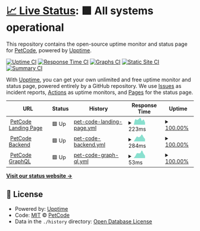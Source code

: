 # [📈 Live Status](https://status.petcodeusa.com): <!--live status--> **🟩 All systems operational**

This repository contains the open-source uptime monitor and status page for [PetCode](petcodeusa.com), powered by [Upptime](https://github.com/upptime/upptime).

[![Uptime CI](https://github.com/petcodeapp/status/workflows/Uptime%20CI/badge.svg)](https://github.com/upptime/upptime/actions?query=workflow%3A%22Uptime+CI%22)
[![Response Time CI](https://github.com/petcodeapp/status/workflows/Response%20Time%20CI/badge.svg)](https://github.com/upptime/upptime/actions?query=workflow%3A%22Response+Time+CI%22)
[![Graphs CI](https://github.com/petcodeapp/status/workflows/Graphs%20CI/badge.svg)](https://github.com/upptime/upptime/actions?query=workflow%3A%22Graphs+CI%22)
[![Static Site CI](https://github.com/petcodeapp/status/workflows/Static%20Site%20CI/badge.svg)](https://github.com/upptime/upptime/actions?query=workflow%3A%22Static+Site+CI%22)
[![Summary CI](https://github.com/petcodeapp/status/workflows/Summary%20CI/badge.svg)](https://github.com/upptime/upptime/actions?query=workflow%3A%22Summary+CI%22)

With [Upptime](https://upptime.js.org), you can get your own unlimited and free uptime monitor and status page, powered entirely by a GitHub repository. We use [Issues](https://github.com/petcodeapp/status/issues) as incident reports, [Actions](https://github.com/petcodeapp/status/actions) as uptime monitors, and [Pages](https://status.petcodeusa.com) for the status page.

<!--start: status pages-->
<!-- This summary is generated by Upptime (https://github.com/upptime/upptime) -->
<!-- Do not edit this manually, your changes will be overwritten -->
<!-- prettier-ignore -->
| URL | Status | History | Response Time | Uptime |
| --- | ------ | ------- | ------------- | ------ |
| <img alt="" src="https://favicons.githubusercontent.com/petcodeusa.com" height="13"> [PetCode Landing Page](https://petcodeusa.com) | 🟩 Up | [pet-code-landing-page.yml](https://github.com/petcodeapp/petcodeapp.github.io/commits/HEAD/history/pet-code-landing-page.yml) | <details><summary><img alt="Response time graph" src="./graphs/pet-code-landing-page/response-time-week.png" height="20"> 223ms</summary><br><a href="https://status.petcodeusa.com/history/pet-code-landing-page"><img alt="Response time 233" src="https://img.shields.io/endpoint?url=https%3A%2F%2Fraw.githubusercontent.com%2Fpetcodeapp%2Fpetcodeapp.github.io%2FHEAD%2Fapi%2Fpet-code-landing-page%2Fresponse-time.json"></a><br><a href="https://status.petcodeusa.com/history/pet-code-landing-page"><img alt="24-hour response time 100" src="https://img.shields.io/endpoint?url=https%3A%2F%2Fraw.githubusercontent.com%2Fpetcodeapp%2Fpetcodeapp.github.io%2FHEAD%2Fapi%2Fpet-code-landing-page%2Fresponse-time-day.json"></a><br><a href="https://status.petcodeusa.com/history/pet-code-landing-page"><img alt="7-day response time 223" src="https://img.shields.io/endpoint?url=https%3A%2F%2Fraw.githubusercontent.com%2Fpetcodeapp%2Fpetcodeapp.github.io%2FHEAD%2Fapi%2Fpet-code-landing-page%2Fresponse-time-week.json"></a><br><a href="https://status.petcodeusa.com/history/pet-code-landing-page"><img alt="30-day response time 229" src="https://img.shields.io/endpoint?url=https%3A%2F%2Fraw.githubusercontent.com%2Fpetcodeapp%2Fpetcodeapp.github.io%2FHEAD%2Fapi%2Fpet-code-landing-page%2Fresponse-time-month.json"></a><br><a href="https://status.petcodeusa.com/history/pet-code-landing-page"><img alt="1-year response time 233" src="https://img.shields.io/endpoint?url=https%3A%2F%2Fraw.githubusercontent.com%2Fpetcodeapp%2Fpetcodeapp.github.io%2FHEAD%2Fapi%2Fpet-code-landing-page%2Fresponse-time-year.json"></a></details> | <details><summary><a href="https://status.petcodeusa.com/history/pet-code-landing-page">100.00%</a></summary><a href="https://status.petcodeusa.com/history/pet-code-landing-page"><img alt="All-time uptime 100.00%" src="https://img.shields.io/endpoint?url=https%3A%2F%2Fraw.githubusercontent.com%2Fpetcodeapp%2Fpetcodeapp.github.io%2FHEAD%2Fapi%2Fpet-code-landing-page%2Fuptime.json"></a><br><a href="https://status.petcodeusa.com/history/pet-code-landing-page"><img alt="24-hour uptime 100.00%" src="https://img.shields.io/endpoint?url=https%3A%2F%2Fraw.githubusercontent.com%2Fpetcodeapp%2Fpetcodeapp.github.io%2FHEAD%2Fapi%2Fpet-code-landing-page%2Fuptime-day.json"></a><br><a href="https://status.petcodeusa.com/history/pet-code-landing-page"><img alt="7-day uptime 100.00%" src="https://img.shields.io/endpoint?url=https%3A%2F%2Fraw.githubusercontent.com%2Fpetcodeapp%2Fpetcodeapp.github.io%2FHEAD%2Fapi%2Fpet-code-landing-page%2Fuptime-week.json"></a><br><a href="https://status.petcodeusa.com/history/pet-code-landing-page"><img alt="30-day uptime 100.00%" src="https://img.shields.io/endpoint?url=https%3A%2F%2Fraw.githubusercontent.com%2Fpetcodeapp%2Fpetcodeapp.github.io%2FHEAD%2Fapi%2Fpet-code-landing-page%2Fuptime-month.json"></a><br><a href="https://status.petcodeusa.com/history/pet-code-landing-page"><img alt="1-year uptime 100.00%" src="https://img.shields.io/endpoint?url=https%3A%2F%2Fraw.githubusercontent.com%2Fpetcodeapp%2Fpetcodeapp.github.io%2FHEAD%2Fapi%2Fpet-code-landing-page%2Fuptime-year.json"></a></details>
| <img alt="" src="https://favicons.githubusercontent.com/api.backend.petcodeusa.com" height="13"> [PetCode Backend](https://api.backend.petcodeusa.com/graphql?query={pet(id:"genesis"){id}}) | 🟩 Up | [pet-code-backend.yml](https://github.com/petcodeapp/petcodeapp.github.io/commits/HEAD/history/pet-code-backend.yml) | <details><summary><img alt="Response time graph" src="./graphs/pet-code-backend/response-time-week.png" height="20"> 284ms</summary><br><a href="https://status.petcodeusa.com/history/pet-code-backend"><img alt="Response time 258" src="https://img.shields.io/endpoint?url=https%3A%2F%2Fraw.githubusercontent.com%2Fpetcodeapp%2Fpetcodeapp.github.io%2FHEAD%2Fapi%2Fpet-code-backend%2Fresponse-time.json"></a><br><a href="https://status.petcodeusa.com/history/pet-code-backend"><img alt="24-hour response time 152" src="https://img.shields.io/endpoint?url=https%3A%2F%2Fraw.githubusercontent.com%2Fpetcodeapp%2Fpetcodeapp.github.io%2FHEAD%2Fapi%2Fpet-code-backend%2Fresponse-time-day.json"></a><br><a href="https://status.petcodeusa.com/history/pet-code-backend"><img alt="7-day response time 284" src="https://img.shields.io/endpoint?url=https%3A%2F%2Fraw.githubusercontent.com%2Fpetcodeapp%2Fpetcodeapp.github.io%2FHEAD%2Fapi%2Fpet-code-backend%2Fresponse-time-week.json"></a><br><a href="https://status.petcodeusa.com/history/pet-code-backend"><img alt="30-day response time 244" src="https://img.shields.io/endpoint?url=https%3A%2F%2Fraw.githubusercontent.com%2Fpetcodeapp%2Fpetcodeapp.github.io%2FHEAD%2Fapi%2Fpet-code-backend%2Fresponse-time-month.json"></a><br><a href="https://status.petcodeusa.com/history/pet-code-backend"><img alt="1-year response time 258" src="https://img.shields.io/endpoint?url=https%3A%2F%2Fraw.githubusercontent.com%2Fpetcodeapp%2Fpetcodeapp.github.io%2FHEAD%2Fapi%2Fpet-code-backend%2Fresponse-time-year.json"></a></details> | <details><summary><a href="https://status.petcodeusa.com/history/pet-code-backend">100.00%</a></summary><a href="https://status.petcodeusa.com/history/pet-code-backend"><img alt="All-time uptime 100.00%" src="https://img.shields.io/endpoint?url=https%3A%2F%2Fraw.githubusercontent.com%2Fpetcodeapp%2Fpetcodeapp.github.io%2FHEAD%2Fapi%2Fpet-code-backend%2Fuptime.json"></a><br><a href="https://status.petcodeusa.com/history/pet-code-backend"><img alt="24-hour uptime 100.00%" src="https://img.shields.io/endpoint?url=https%3A%2F%2Fraw.githubusercontent.com%2Fpetcodeapp%2Fpetcodeapp.github.io%2FHEAD%2Fapi%2Fpet-code-backend%2Fuptime-day.json"></a><br><a href="https://status.petcodeusa.com/history/pet-code-backend"><img alt="7-day uptime 100.00%" src="https://img.shields.io/endpoint?url=https%3A%2F%2Fraw.githubusercontent.com%2Fpetcodeapp%2Fpetcodeapp.github.io%2FHEAD%2Fapi%2Fpet-code-backend%2Fuptime-week.json"></a><br><a href="https://status.petcodeusa.com/history/pet-code-backend"><img alt="30-day uptime 100.00%" src="https://img.shields.io/endpoint?url=https%3A%2F%2Fraw.githubusercontent.com%2Fpetcodeapp%2Fpetcodeapp.github.io%2FHEAD%2Fapi%2Fpet-code-backend%2Fuptime-month.json"></a><br><a href="https://status.petcodeusa.com/history/pet-code-backend"><img alt="1-year uptime 100.00%" src="https://img.shields.io/endpoint?url=https%3A%2F%2Fraw.githubusercontent.com%2Fpetcodeapp%2Fpetcodeapp.github.io%2FHEAD%2Fapi%2Fpet-code-backend%2Fuptime-year.json"></a></details>
| <img alt="" src="https://favicons.githubusercontent.com/api.backend.petcodeusa.com" height="13"> [PetCode GraphQL](https://api.backend.petcodeusa.com/graphql?query={pet(id:"genesis"){id}}) | 🟩 Up | [pet-code-graph-ql.yml](https://github.com/petcodeapp/petcodeapp.github.io/commits/HEAD/history/pet-code-graph-ql.yml) | <details><summary><img alt="Response time graph" src="./graphs/pet-code-graph-ql/response-time-week.png" height="20"> 53ms</summary><br><a href="https://status.petcodeusa.com/history/pet-code-graph-ql"><img alt="Response time 49" src="https://img.shields.io/endpoint?url=https%3A%2F%2Fraw.githubusercontent.com%2Fpetcodeapp%2Fpetcodeapp.github.io%2FHEAD%2Fapi%2Fpet-code-graph-ql%2Fresponse-time.json"></a><br><a href="https://status.petcodeusa.com/history/pet-code-graph-ql"><img alt="24-hour response time 27" src="https://img.shields.io/endpoint?url=https%3A%2F%2Fraw.githubusercontent.com%2Fpetcodeapp%2Fpetcodeapp.github.io%2FHEAD%2Fapi%2Fpet-code-graph-ql%2Fresponse-time-day.json"></a><br><a href="https://status.petcodeusa.com/history/pet-code-graph-ql"><img alt="7-day response time 53" src="https://img.shields.io/endpoint?url=https%3A%2F%2Fraw.githubusercontent.com%2Fpetcodeapp%2Fpetcodeapp.github.io%2FHEAD%2Fapi%2Fpet-code-graph-ql%2Fresponse-time-week.json"></a><br><a href="https://status.petcodeusa.com/history/pet-code-graph-ql"><img alt="30-day response time 45" src="https://img.shields.io/endpoint?url=https%3A%2F%2Fraw.githubusercontent.com%2Fpetcodeapp%2Fpetcodeapp.github.io%2FHEAD%2Fapi%2Fpet-code-graph-ql%2Fresponse-time-month.json"></a><br><a href="https://status.petcodeusa.com/history/pet-code-graph-ql"><img alt="1-year response time 49" src="https://img.shields.io/endpoint?url=https%3A%2F%2Fraw.githubusercontent.com%2Fpetcodeapp%2Fpetcodeapp.github.io%2FHEAD%2Fapi%2Fpet-code-graph-ql%2Fresponse-time-year.json"></a></details> | <details><summary><a href="https://status.petcodeusa.com/history/pet-code-graph-ql">100.00%</a></summary><a href="https://status.petcodeusa.com/history/pet-code-graph-ql"><img alt="All-time uptime 100.00%" src="https://img.shields.io/endpoint?url=https%3A%2F%2Fraw.githubusercontent.com%2Fpetcodeapp%2Fpetcodeapp.github.io%2FHEAD%2Fapi%2Fpet-code-graph-ql%2Fuptime.json"></a><br><a href="https://status.petcodeusa.com/history/pet-code-graph-ql"><img alt="24-hour uptime 100.00%" src="https://img.shields.io/endpoint?url=https%3A%2F%2Fraw.githubusercontent.com%2Fpetcodeapp%2Fpetcodeapp.github.io%2FHEAD%2Fapi%2Fpet-code-graph-ql%2Fuptime-day.json"></a><br><a href="https://status.petcodeusa.com/history/pet-code-graph-ql"><img alt="7-day uptime 100.00%" src="https://img.shields.io/endpoint?url=https%3A%2F%2Fraw.githubusercontent.com%2Fpetcodeapp%2Fpetcodeapp.github.io%2FHEAD%2Fapi%2Fpet-code-graph-ql%2Fuptime-week.json"></a><br><a href="https://status.petcodeusa.com/history/pet-code-graph-ql"><img alt="30-day uptime 100.00%" src="https://img.shields.io/endpoint?url=https%3A%2F%2Fraw.githubusercontent.com%2Fpetcodeapp%2Fpetcodeapp.github.io%2FHEAD%2Fapi%2Fpet-code-graph-ql%2Fuptime-month.json"></a><br><a href="https://status.petcodeusa.com/history/pet-code-graph-ql"><img alt="1-year uptime 100.00%" src="https://img.shields.io/endpoint?url=https%3A%2F%2Fraw.githubusercontent.com%2Fpetcodeapp%2Fpetcodeapp.github.io%2FHEAD%2Fapi%2Fpet-code-graph-ql%2Fuptime-year.json"></a></details>

<!--end: status pages-->

[**Visit our status website →**](https://status.petcodeusa.com)

## 📄 License

- Powered by: [Upptime](https://github.com/upptime/upptime)
- Code: [MIT](./LICENSE) © [PetCode](petcodeusa.com)
- Data in the `./history` directory: [Open Database License](https://opendatacommons.org/licenses/odbl/1-0/)
